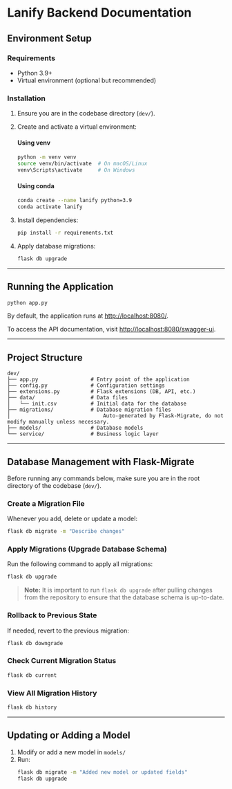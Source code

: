 # Lanify Backend Documentation

## Environment Setup

### Requirements

- Python 3.9+
- Virtual environment (optional but recommended)

### Installation

1. Ensure you are in the codebase directory (`dev/`).

1. Create and activate a virtual environment:

   #### Using venv

   ```bash
   python -m venv venv
   source venv/bin/activate  # On macOS/Linux
   venv\Scripts\activate     # On Windows
   ```

   #### Using conda

    ```bash
    conda create --name lanify python=3.9
    conda activate lanify
    ```

1. Install dependencies:

   ```bash
   pip install -r requirements.txt
   ```

1. Apply database migrations:

   ```bash
   flask db upgrade
   ```

---

## Running the Application

```bash
python app.py
```

By default, the application runs at [http://localhost:8080/](http://localhost:8080/).

To access the API documentation, visit [http://localhost:8080/swagger-ui](http://localhost:8080/swagger-ui).

---

## Project Structure

```
dev/
├── app.py                 # Entry point of the application
├── config.py              # Configuration settings
├── extensions.py          # Flask extensions (DB, API, etc.)
├── data/                  # Data files
│   └── init.csv           # Initial data for the database
├── migrations/            # Database migration files
│                              Auto-generated by Flask-Migrate, do not modify manually unless necessary.
├── models/                # Database models
└── service/               # Business logic layer
```

---

## Database Management with Flask-Migrate

Before running any commands below, make sure you are in the root directory of the codebase (`dev/`).

### Create a Migration File

Whenever you add, delete or update a model:

```bash
flask db migrate -m "Describe changes"
```

### Apply Migrations (Upgrade Database Schema)

Run the following command to apply all migrations:

```bash
flask db upgrade
```

> **Note:** It is important to run `flask db upgrade` after pulling changes from the repository to ensure that the
> database schema is up-to-date.

### Rollback to Previous State

If needed, revert to the previous migration:

```bash
flask db downgrade
```

### Check Current Migration Status

```bash
flask db current
```

### View All Migration History

```bash
flask db history
```

---

## Updating or Adding a Model

1. Modify or add a new model in `models/`
2. Run:
   ```bash
   flask db migrate -m "Added new model or updated fields"
   flask db upgrade
   ```
